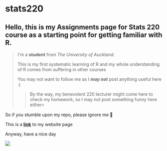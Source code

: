 # stats220

## Hello, this is my Assignments page for Stats 220 course as a starting point for getting familiar with R. 



>I'm a **student** from *The University of Auckland*.  
>
>This is my first systematic learning of R and my whole understanding of R comes from suffering in other courses  
>
>You may not want to follow me as I ***may not*** post anything useful here :(
>>By the way, my benevolent 220 lecturer might come here to check my homework, so I may not post something funny here either💀

So if you stumble upon my repo, please ignore me 🙏

This is a **[link]** to my website page

Anyway, have a nice day  

![](https://en.meming.world/images/en/1/13/Thumbs_Up_Crying_Cat.jpg)



[link]:<https://woohoobaby.github.io/stats220/> "my home page"
